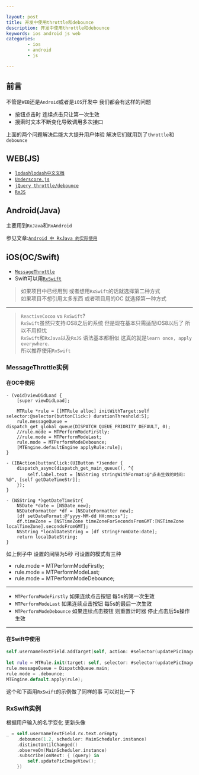 ```yaml
---

layout: post
title: 开发中使用throttle和debounce
description: 开发中使用throttle和debounce
keywords: ios android js web
categories: 
        - ios
        - android
        - js

---
```



## 前言

  不管是`WEB`还是`Android`或者是`iOS`开发中 我们都会有这样的问题 

+ 按钮点击时 连续点击只让第一次生效
+ 搜索时文本不断变化导致调用多次接口

上面的两个问题解决后能大大提升用户体验  解决它们就用到了`throttle`和`debounce`

## WEB(JS)

+ [`lodash`](https://lodash.com)[`lodash中文文档`](http://lodashjs.com/docs/)
+ [`Underscore.js`](http://www.css88.com/doc/underscore1.4.2/)
+ [`jQuery throttle/debounce`](http://benalman.com/projects/jquery-throttle-debounce-plugin/)
+ [`RxJS`](https://github.com/Reactive-Extensions/RxJS)


## Android(Java)

主要用到`RxJava`和`RxAndroid`

参见文章:[`Android 中 RxJava 的实际使用`](http://www.psvmc.cn/android-rxjava-2.html)

## iOS(OC/Swift)

+ [`MessageThrottle`](https://github.com/yulingtianxia/MessageThrottle)
+ Swift可以用[`RxSwift`](https://github.com/ReactiveX/RxSwift)

> 如果项目中已经用到 或者想用`RxSwift`的话就选择第二种方式  
如果项目不想引用太多东西 或者项目用的OC 就选择第一种方式

---

> `ReactiveCocoa` vs `RxSwift`?  
> `RxSwift`虽然只支持iOS8之后的系统 但是现在基本只需适配iOS8以后了 所以不用担忧  
> `RxSwift`和`RxJava`以及`RxJS` 语法基本都相似 这真的就是`learn once, apply everywhere.`  
> 所以推荐使用`RxSwift`

### MessageThrottle实例

#### 在OC中使用

```objc
- (void)viewDidLoad {
    [super viewDidLoad];
 
    MTRule *rule = [[MTRule alloc] initWithTarget:self selector:@selector(buttonClick:) durationThreshold:5];
    rule.messageQueue = dispatch_get_global_queue(DISPATCH_QUEUE_PRIORITY_DEFAULT, 0);
    //rule.mode = MTPerformModeFirstly;
    //rule.mode = MTPerformModeLast;
    rule.mode = MTPerformModeDebounce;
    [MTEngine.defaultEngine applyRule:rule];
}

- (IBAction)buttonClick:(UIButton *)sender {
    dispatch_async(dispatch_get_main_queue(), ^{
        self.label.text = [NSString stringWithFormat:@"点击生效的时间: %@", [self getDateTimeStr]];
    });
}

- (NSString *)getDateTimeStr{
    NSDate *date = [NSDate new];
    NSDateFormatter *df = [NSDateFormatter new];
    [df setDateFormat:@"yyyy-MM-dd HH:mm:ss"];
    df.timeZone = [NSTimeZone timeZoneForSecondsFromGMT:[NSTimeZone localTimeZone].secondsFromGMT];
    NSString *localDateString = [df stringFromDate:date];
    return localDateString;
}
```

如上例子中 设置的间隔为5秒 可设置的模式有三种

+ rule.mode = MTPerformModeFirstly;
+ rule.mode = MTPerformModeLast;
+ rule.mode = MTPerformModeDebounce;

---

+ `MTPerformModeFirstly` 如果连续点击按钮 每5s的第一次生效
+ `MTPerformModeLast` 如果连续点击按钮 每5s的最后一次生效
+ `MTPerformModeDebounce` 如果连续点击按钮 则重置计时器 停止点击后5s操作生效

---

#### 在Swift中使用

```swift
self.usernameTextField.addTarget(self, action: #selector(updatePicImageView), for: UIControlEvents.editingChanged)
    
let rule = MTRule.init(target: self, selector: #selector(updatePicImageView), durationThreshold: 1.2);
rule.messageQueue = DispatchQueue.main;
rule.mode = .debounce;
MTEngine.default.apply(rule);
```

这个和下面用`RxSwift`的示例做了同样的事 可以对比一下

### RxSwift实例

根据用户输入的名字变化 更新头像

```swift
_ = self.usernameTextField.rx.text.orEmpty
    .debounce(1.2, scheduler: MainScheduler.instance)
    .distinctUntilChanged()
    .observeOn(MainScheduler.instance)
    .subscribe(onNext: { (query) in
        self.updatePicImageView();
    })
```

  
